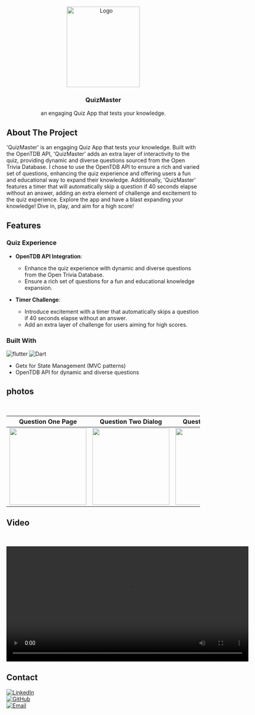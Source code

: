 <a name="readme-top"></a>
<!-- PROJECT LOGO -->
<br />
<div align="center">
  <a>
    <img src="https://github.com/kareem-Abed/QuizMaster/assets/130121946/e97c9d98-6b60-4344-ba78-9e554994d34b" alt="Logo" width="190" height="210">
  </a>

  <h3 align="center">QuizMaster</h3>

  <p align="center">
  an engaging Quiz App that tests your knowledge.  </p>
</div>



<!-- ABOUT THE PROJECT -->
## About The Project
'QuizMaster' is an engaging Quiz App that tests your knowledge. Built with the OpenTDB API, 'QuizMaster' adds an extra layer of interactivity to the quiz, providing dynamic and diverse questions sourced from the Open Trivia Database.
I chose to use the OpenTDB API to ensure a rich and varied set of questions, enhancing the quiz experience and offering users a fun and educational way to expand their knowledge.
Additionally, 'QuizMaster' features a timer that will automatically skip a question if 40 seconds elapse without an answer, adding an extra element of challenge and excitement to the quiz experience.
Explore the app and have a blast expanding your knowledge! Dive in, play, and aim for a high score!



## Features

### Quiz Experience

- **OpenTDB API Integration**:
  - Enhance the quiz experience with dynamic and diverse questions from the Open Trivia Database.
  - Ensure a rich set of questions for a fun and educational knowledge expansion.

- **Timer Challenge**:
  - Introduce excitement with a timer that automatically skips a question if 40 seconds elapse without an answer.
  - Add an extra layer of challenge for users aiming for high scores.

### Built With


![flutter](https://img.shields.io/badge/Flutter-Framework-green?logo=flutter)
![Dart](https://img.shields.io/badge/Dart-Language-blue?logo=dart)

- Getx for State Management (MVC patterns)
- OpenTDB API for dynamic and diverse questions

<!-- USAGE EXAMPLES -->
## photos

<br />


| Question One Page | Question Two Dialog| Question Two Dialog| Question Two Dialog| Question Two Dialog| Question Two Dialog|
|------|-------|------|-------|------|------|
| <img src="https://github.com/kareem-Abed/QuizMaster/assets/130121946/5a0486b3-3e13-403c-a9aa-b1aa7ea28b7f" width="200" >|   <img src="https://github.com/kareem-Abed/QuizMaster/assets/130121946/8a1da995-9697-4e2c-bfdb-2422464d60ff" width="200" >|   <img src="https://github.com/kareem-Abed/QuizMaster/assets/130121946/b1d7b3ce-3434-45c2-81cf-9b9d6995a7e7" width="200" >|   <img src="https://github.com/kareem-Abed/QuizMaster/assets/130121946/611fb37f-0174-4b08-8341-22c71b6628b0" width="200" >|   <img src="https://github.com/kareem-Abed/QuizMaster/assets/130121946/d11bc4bc-e314-40d9-ade5-581fd02b71ae" width="200" >|<img src="https://github.com/kareem-Abed/QuizMaster/assets/130121946/05e1528c-1e03-4277-a44e-55a9f65a940d" width="200" >|


<div align="center">


</div>









## Video

<br >

<div align="center">
  
<video width="630" height="300" src="https://github.com/kareem-Abed/QuizMaster/assets/130121946/67774268-dc57-4f5b-b87a-09541fdff17e"></video>

</div>


<!-- CONTACT -->
## Contact
[![LinkedIn](https://img.shields.io/badge/linkedin-0A66C2?style=for-the-badge&logo=linkedin&logoColor=white)](https://www.linkedin.com/in/kareem-ahmed-920236244)
<br />
[![GitHub](https://img.shields.io/badge/github-181717?style=for-the-badge&logo=github&logoColor=white)](https://github.com/kareem-Abed)
<br />
[![Email](https://img.shields.io/badge/email-D14836?style=for-the-badge&logo=gmail&logoColor=white)](mailto:ka7032799@gmail.com)

<br /><br /><br /><br />


